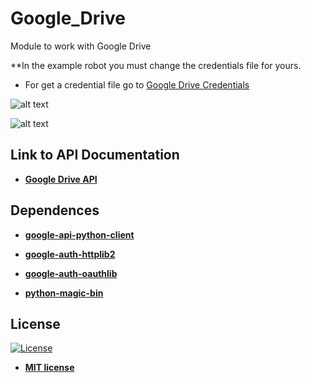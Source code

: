 # Google_Drive
Module to work with Google Drive

**In the example robot you must change the credentials file for yours.

<ul>
  <li>
    For get a credential file go to <a href="https://developers.google.com/drive/api/v3/quickstart/python">
    Google Drive Credentials
    </a>
  </li>
</ul>  

![alt text](https://raw.githubusercontent.com/rocketbot-cl/Google_Drive/master/example/commands.png)

![alt text](https://raw.githubusercontent.com/rocketbot-cl/Google_Drive/master/example/gdrive.png)

<h2>Link to API Documentation</h2>

<ul>
  <li>
    <strong>
      <a href="https://developers.google.com/resources/api-libraries/documentation/drive/v3/python/latest/">Google Drive API</a>
    </strong> 
  </li>  
</ul>  

<h2>Dependences</h2>

<ul>
  <li>
    <strong>
      <a href="https://pypi.org/project/google-api-python-client/">google-api-python-client</a>
    </strong> 
  </li>  
</ul>  

<ul>
  <li>
    <strong>
      <a href="https://pypi.org/project/google-auth-httplib2/">google-auth-httplib2</a>
    </strong> 
  </li>  
</ul>  

<ul>
  <li>
    <strong>
      <a href="https://pypi.org/project/google-auth-oauthlib/">google-auth-oauthlib</a>
    </strong> 
  </li>  
</ul>  

<ul>
  <li>
    <strong>
      <a href="https://pypi.org/project/python-magic-bin/">python-magic-bin</a>
    </strong> 
  </li>  
</ul>  


<h2>License</h2>

<p><a href="http://badges.mit-license.org" rel="nofollow"><img src="https://camo.githubusercontent.com/107590fac8cbd65071396bb4d04040f76cde5bde/687474703a2f2f696d672e736869656c64732e696f2f3a6c6963656e73652d6d69742d626c75652e7376673f7374796c653d666c61742d737175617265" alt="License" data-canonical-src="http://img.shields.io/:license-mit-blue.svg?style=flat-square" style="max-width:100%;"></a></p>

<ul>
  <li><strong><a href="http://opensource.org/licenses/mit-license.php" rel="nofollow">MIT license</a></strong></li>
</ul>  
